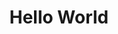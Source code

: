 ---
inv_num: 2010-022
add_credit:
url: 2010-022
title: Hello World
year: '2010'
display_year: '2010'
medium: CNC bent stainless steel with electro-polish finish and source code
dims:
pitch: Part of the Hello World sculpture series, this sculpture is a steel wire which
  has been bent by a CNC wire-form machine at random points with one dimension always
  increasing. The form of the line is randomly generated by software that is available
  for download, thus each sculpture in the series is unique.
ps:
live_url:
youtube:
related_code: https://github.com/coryarcangel/Desktop-Wireform
subheading:
download:
commission:
related:
layout: things-i-made
---